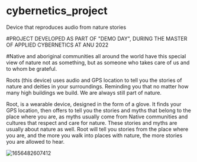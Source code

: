 # cybernetics_project
Device that reproduces audio from nature stories 

#PROJECT DEVELOPED AS PART OF "DEMO DAY", DURING THE MASTER OF APPLIED CYBERNETICS AT ANU 2022

#Native and aboriginal communities all around the world have this special view of nature not as something, but as someone who takes care of us and to whom be grateful.

Roots (this device) uses audio and GPS location to tell you the stories of nature and deities in your surroundings. Reminding you that no matter how many high buildings we build. We are always still part of nature.



Root, is a wearable device, designed in the form of a glove. It finds your GPS location, then
offers to tell you the stories and myths that belong to the place where you are, as myths
usually come from Native communities and cultures that respect and care for nature. These
stories and myths are usually about nature as well. Root will tell you stories from the place
where you are, and the more you walk into places with nature, the more stories you are
allowed to hear.

![1656482607412](https://user-images.githubusercontent.com/72535736/209542844-b235cb59-7991-4d66-8108-36398a9acf71.jpg)
